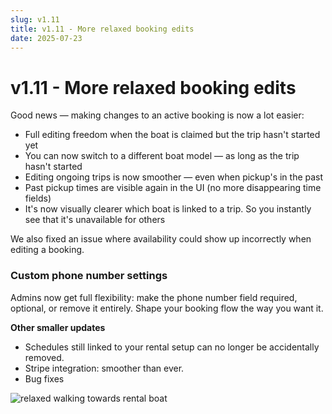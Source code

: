```yaml
---
slug: v1.11
title: v1.11 - More relaxed booking edits
date: 2025-07-23
---
```


# v1.11 - More relaxed booking edits

Good news — making changes to an active booking is now a lot easier:

- Full editing freedom when the boat is claimed but the trip hasn't started yet
- You can now switch to a different boat model — as long as the trip hasn't started
- Editing ongoing trips is now smoother — even when pickup's in the past
- Past pickup times are visible again in the UI (no more disappearing time fields)
- It's now visually clearer which boat is linked to a trip. So you instantly see that it's unavailable for others

We also fixed an issue where availability could show up incorrectly when editing a booking.

### Custom phone number settings

Admins now get full flexibility: make the phone number field required, optional, or remove it entirely. Shape your booking flow the way you want it.

**Other smaller updates**

- Schedules still linked to your rental setup can no longer be accidentally removed.
- Stripe integration: smoother than ever.
- Bug fixes

![relaxed walking towards rental boat](./images/v1.11.familiy_walking_rental_boat.png)
